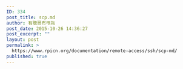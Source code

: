 ```yaml
---
ID: 334
post_title: scp.md
author: 有聰哥冇甩拖
post_date: 2015-10-26 14:36:27
post_excerpt: ""
layout: post
permalink: >
  https://www.rpicn.org/documentation/remote-access/ssh/scp-md/
published: true
---
```

